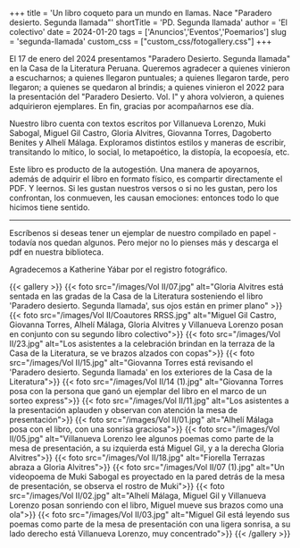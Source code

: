+++
title = 'Un libro coqueto para un mundo en llamas. Nace "Paradero desierto. Segunda llamada"'
shortTitle = 'PD. Segunda llamada'
author = 'El colectivo'
date = 2024-01-20
tags = ['Anuncios','Eventos','Poemarios']
slug = 'segunda-llamada'
custom_css = ["custom_css/fotogallery.css"]
+++

El 17 de enero del 2024 presentamos "Paradero Desierto. Segunda llamada" en la Casa de la Literatura Peruana. Queremos agradecer a quienes vinieron a escucharnos; a quienes llegaron puntuales; a quienes llegaron tarde, pero llegaron; a quienes se quedaron al brindis; a quienes vinieron el 2022 para la presentación del "Paradero Desierto. Vol. I" y ahora volvieron, a quienes adquirieron ejemplares. En fin, gracias por acompañarnos ese día.
 
Nuestro libro cuenta con textos escritos por Villanueva Lorenzo, Muki Sabogal, Miguel Gil Castro, Gloria Alvitres, Giovanna Torres, Dagoberto Benites y Alhelí Málaga. Exploramos distintos estilos y maneras de escribir, transitando lo mítico, lo social, lo metapoético, la distopía, la ecopoesía, etc.

Este libro es producto de la autogestión. Una manera de apoyarnos, además de adquirir el libro en formato físico, es compartir directamente el PDF. Y leernos. Si les gustan nuestros versos o si no les gustan, pero los confrontan, los conmueven, les causan emociones: entonces todo lo que hicimos tiene sentido.

---

Escríbenos si deseas tener un ejemplar de nuestro compilado en papel - todavía nos quedan algunos. Pero mejor no lo pienses más y descarga el pdf en nuestra biblioteca.

Agradecemos a Katherine Yábar por el registro fotográfico.

{{< gallery >}}
    {{< foto src="/images/Vol II/07.jpg" alt="Gloria Alvitres está sentada en las gradas de la Casa de la Literatura sosteniendo el libro 'Paradero desierto. Segunda llamada', sus ojos están en primer plano" >}}
    {{< foto src="/images/Vol II/Coautores RRSS.jpg" alt="Miguel Gil Castro, Giovanna Torres, Alhelí Málaga, Gloria Alvitres y Villanueva Lorenzo posan en conjunto con su segundo libro colectivo">}}
    {{< foto src="/images/Vol II/23.jpg" alt="Los asistentes a la celebración brindan en la terraza de la Casa de la Literatura, se ve brazos alzados con copas">}}
    {{< foto src="/images/Vol II/15.jpg" alt="Giovanna Torres está revisando el 'Paradero desierto. Segunda llamada' en los exteriores de la Casa de la Literatura">}}
    {{< foto src="/images/Vol II/14 (1).jpg" alt="Giovanna Torres posa con la persona que ganó un ejemplar del libro en el marco de un sorteo express">}}
    {{< foto src="/images/Vol II/11.jpg" alt="Los asistentes a la presentación aplauden y observan con atención la mesa de presentación">}}
    {{< foto src="/images/Vol II/01.jpg" alt="Alhelí Málaga posa con el libro, con una sonrisa graciosa">}}
    {{< foto src="/images/Vol II/05.jpg" alt="Villanueva Lorenzo lee algunos poemas como parte de la mesa de presentación, a su izquierda está Miguel Gil, y a la derecha Gloria Alvitres">}}
    {{< foto src="/images/Vol II/18.jpg" alt="Fiorella Terrazas abraza a Gloria Alvitres">}}
    {{< foto src="/images/Vol II/07 (1).jpg" alt="Un videopoema de Muki Sabogal es proyectado en la pared detrás de la mesa de presentación, se observa el rostro de Muki">}}
    {{< foto src="/images/Vol II/02.jpg" alt="Alhelí Málaga, Miguel Gil y Villanueva Lorenzo posan sonriendo con el libro, Miguel mueve sus brazos como una ola">}}
    {{< foto src="/images/Vol II/03.jpg" alt="Miguel Gil está leyendo sus poemas como parte de la mesa de presentación con una ligera sonrisa, a su lado derecho está Villanueva Lorenzo, muy concentrado">}}
{{< /gallery >}}